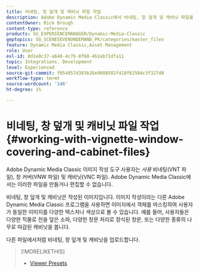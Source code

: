 ```yaml
---
title: 비네팅, 창 덮개 및 캐비닛 파일 작업
description: Adobe Dynamic Media Classic에서 비네팅, 창 덮개 및 캐비닛 파일을 사용하여 작업하는 방법을 알아봅니다.
contentOwner: Rick Brough
content-type: reference
products: SG_EXPERIENCEMANAGER/Dynamic-Media-Classic
geptopics: SG_SCENESEVENONDEMAND_PK/categories/master_files
feature: Dynamic Media Classic,Asset Management
role: User
exl-id: 8d1e0c37-a648-4c7b-8f68-4b2ab71dfa11
topic: Integrations, Development
level: Experienced
source-git-commit: f054057d383b26e9088582f418f62504c3f327d8
workflow-type: tm+mt
source-wordcount: '146'
ht-degree: 1%

---
```


# 비네팅, 창 덮개 및 캐비닛 파일 작업{#working-with-vignette-window-covering-and-cabinet-files}

Adobe Dynamic Media Classic 이미지 작성 도구 사용자는 *사용* 비네팅(VNT 파일), 창 커버(VNW 파일) 및 캐비닛(VNC 파일). Adobe Dynamic Media Classic에서는 이러한 파일을 만들거나 편집할 수 없습니다.

비네팅, 창 덮개 및 캐비닛은 작성된 이미지입니다. 이미지 작성이라는 다른 Adobe Dynamic Media Classic 프로그램을 사용하면 이미지에서 객체를 마스킹하여 사용자가 동일한 이미지를 다양한 텍스처나 색상으로 볼 수 있습니다. 예를 들어, 사용자들은 다양한 직물로 천을 덮은 소파, 다양한 창문 처리로 장식된 창문, 또는 다양한 종류의 나무로 마감된 캐비닛을 봅니다.

다른 파일에서처럼 비네팅, 창 덮개 및 캐비닛을 업로드합니다.

>[!MORELIKETHIS]
>
>* [Viewer Presets](application-setup.md#viewer_presets)
